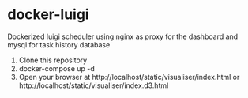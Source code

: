 # docker-luigi

Dockerized luigi scheduler using nginx as proxy for the dashboard and mysql for task history database

1. Clone this repository
2. docker-compose up -d
3. Open your browser at http://localhost/static/visualiser/index.html or
   http://localhost/static/visualiser/index.d3.html
